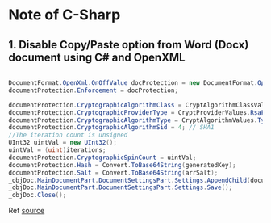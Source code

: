 # Note of C-Sharp

## 1. Disable Copy/Paste option from Word (Docx) document using C# and OpenXML

```csharp

DocumentFormat.OpenXml.OnOffValue docProtection = new DocumentFormat.OpenXml.OnOffValue(true);
documentProtection.Enforcement = docProtection;

documentProtection.CryptographicAlgorithmClass = CryptAlgorithmClassValues.Hash;
documentProtection.CryptographicProviderType = CryptProviderValues.RsaFull;
documentProtection.CryptographicAlgorithmType = CryptAlgorithmValues.TypeAny;
documentProtection.CryptographicAlgorithmSid = 4; // SHA1
//The iteration count is unsigned
UInt32 uintVal = new UInt32();
uintVal = (uint)iterations;
documentProtection.CryptographicSpinCount = uintVal;
documentProtection.Hash = Convert.ToBase64String(generatedKey);
documentProtection.Salt = Convert.ToBase64String(arrSalt);
_objDoc.MainDocumentPart.DocumentSettingsPart.Settings.AppendChild(documentProtection);
_objDoc.MainDocumentPart.DocumentSettingsPart.Settings.Save();
_objDoc.Close();

```

Ref [source](https://www.codeproject.com/Articles/1162746/Disable-Copy-Paste-option-from-Word-Docx-document)
